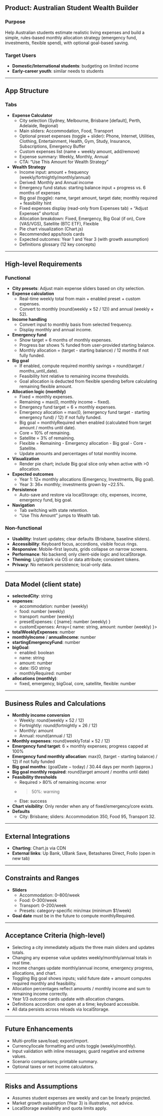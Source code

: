 ## Product: Australian Student Wealth Builder

### Purpose
Help Australian students estimate realistic living expenses and build a simple, rules-based monthly allocation strategy (emergency fund, investments, flexible spend), with optional goal-based saving.

### Target Users
- **Domestic/International students**: budgeting on limited income
- **Early-career youth**: similar needs to students

---

## App Structure

### Tabs
- **Expense Calculator**
  - City selection (Sydney, Melbourne, Brisbane [default], Perth, Adelaide, Regional)
  - Main sliders: Accommodation, Food, Transport
  - Optional preset expenses (toggle + slider): Phone, Internet, Utilities, Clothing, Entertainment, Health, Gym, Study, Insurance, Subscriptions, Emergency Buffer
  - Custom expenses list (name + weekly amount, add/remove)
  - Expense summary: Weekly, Monthly, Annual
  - CTA: “Use This Amount for Wealth Strategy”
- **Wealth Strategy**
  - Income input: amount + frequency (weekly/fortnightly/monthly/annual)
  - Derived: Monthly and Annual income
  - Emergency fund status: starting balance input + progress vs. 6 months of expenses
  - Big goal (toggle): name, target amount, target date; monthly required + feasibility hint
  - Fixed expenses display (read-only from Expenses tab) + “Adjust Expenses” shortcut
  - Allocation breakdown: Fixed, Emergency, Big Goal (if on), Core (VAS/VGS), Satellite (BTC ETF), Flexible
  - Pie chart visualization (Chart.js)
  - Recommended apps/tools cards
  - Expected outcomes: Year 1 and Year 3 (with growth assumption)
  - Definitions glossary (12 key concepts)

---

## High-level Requirements

### Functional
- **City presets**: Adjust main expense sliders based on city selection.
- **Expense calculation**
  - Real-time weekly total from main + enabled preset + custom expenses.
  - Convert to monthly (round(weekly × 52 / 12)) and annual (weekly × 52).
- **Income handling**
  - Convert input to monthly basis from selected frequency.
  - Display monthly and annual income.
- **Emergency fund**
  - Show target = 6 months of monthly expenses.
  - Progress bar shows % funded from user-provided starting balance.
  - Monthly allocation = (target - starting balance) / 12 months if not fully funded.
- **Big goal**
  - If enabled, compute required monthly savings = round(target / months_until_date).
  - Feasibility hint relative to remaining income thresholds.
  - Goal allocation is deducted from flexible spending before calculating remaining flexible amount.
- **Allocation logic (monthly)**
  - Fixed = monthly expenses.
  - Remaining = max(0, monthly income − fixed).
  - Emergency fund target = 6 × monthly expenses.
  - Emergency allocation = max(0, (emergency fund target - starting emergency fund) / 12) if not fully funded.
  - Big goal = monthlyRequired when enabled (calculated from target amount / months until date).
  - Core = 10% of remaining.
  - Satellite = 3% of remaining.
  - Flexible = Remaining - Emergency allocation - Big goal - Core - Satellite.
  - Update amounts and percentages of total monthly income.
- **Visualization**
  - Render pie chart; include Big goal slice only when active with >0 allocation.
- **Expected outcomes**
  - Year 1: 12× monthly allocations (Emergency, Investments, Big goal).
  - Year 3: 36× monthly; investments grown by ~22.5%.
- **Persistence**
  - Auto-save and restore via localStorage: city, expenses, income, emergency fund, big goal.
- **Navigation**
  - Tab switching with state retention.
  - “Use This Amount” jumps to Wealth tab.

### Non-functional
- **Usability**: Instant updates; clear defaults (Brisbane, baseline sliders).
- **Accessibility**: Keyboard focus, accordions, visible focus rings.
- **Responsive**: Mobile-first layouts, grids collapse on narrow screens.
- **Performance**: No backend; only client-side logic and localStorage.
- **Theming**: Light/dark via OS or data attribute; consistent tokens.
- **Privacy**: No network persistence; local-only data.

---

## Data Model (client state)
- **selectedCity**: string
- **expenses**:
  - accommodation: number (weekly)
  - food: number (weekly)
  - transport: number (weekly)
  - presetExpenses: { [name]: number (weekly) }
  - customExpenses: Array<{ name: string, amount: number (weekly) }>
- **totalWeeklyExpenses**: number
- **monthlyIncome** / **annualIncome**: number
- **startingEmergencyFund**: number
- **bigGoal**:
  - enabled: boolean
  - name: string
  - amount: number
  - date: ISO string
  - monthlyRequired: number
- **allocations (monthly)**:
  - fixed, emergency, bigGoal, core, satellite, flexible: number

---

## Business Rules and Calculations
- **Monthly income conversion**
  - Weekly: round(weekly × 52 / 12)
  - Fortnightly: round(fortnightly × 26 / 12)
  - Monthly: amount
  - Annual: round(annual / 12)
- **Monthly expenses**: round(weeklyTotal × 52 / 12)
- **Emergency fund target**: 6 × monthly expenses; progress capped at 100%
- **Emergency fund monthly allocation**: max(0, (target - starting balance) / 12) if not fully funded
- **Big goal months**: (goalDate − today) / 30.44 days per month (approx.)
- **Big goal monthly required**: round(target amount / months until date)
- **Feasibility thresholds**
  - Required > 80% of remaining income: error
  - > 50%: warning
  - Else: success
- **Chart visibility**: Only render when any of fixed/emergency/core exists.
- **Defaults**
  - City: Brisbane; sliders: Accommodation 350, Food 95, Transport 32.

---

## External Integrations
- **Charting**: Chart.js via CDN
- **External links**: Up Bank, UBank Save, Betashares Direct, Frollo (open in new tab)

---

## Constraints and Ranges
- **Sliders**
  - Accommodation: 0–800/week
  - Food: 0–300/week
  - Transport: 0–200/week
  - Presets: category-specific min/max (minimum $1/week)
- **Goal date** must be in the future to compute monthlyRequired.

---

## Acceptance Criteria (high-level)
- Selecting a city immediately adjusts the three main sliders and updates totals.
- Changing any expense value updates weekly/monthly/annual totals in real time.
- Income changes update monthly/annual income, emergency progress, allocations, and chart.
- Toggling Big goal shows inputs; valid future date + amount computes required monthly and feasibility.
- Allocation percentages reflect amounts / monthly income and sum to remaining income correctly.
- Year 1/3 outcome cards update with allocation changes.
- Definitions accordion: one open at a time; keyboard accessible.
- All data persists across reloads via localStorage.

---

## Future Enhancements
- Multi-profile save/load; export/import.
- Currency/locale formatting and units toggle (weekly/monthly).
- Input validation with inline messages; guard negative and extreme values.
- Scenario comparisons; printable summary.
- Optional taxes or net income calculators.

---

## Risks and Assumptions
- Assumes student expenses are weekly and can be linearly projected.
- Market growth assumption (Year 3) is illustrative, not advice.
- LocalStorage availability and quota limits apply.